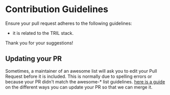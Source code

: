 # Contribution Guidelines

Ensure your pull request adheres to the following guidelines:

- it is related to the TRIL stack.

Thank you for your suggestions!

## Updating your PR

Sometimes, a maintainer of an awesome list will ask you to edit your Pull Request before it is included.
This is normally due to spelling errors or because your PR didn't match the awesome-* list guidelines.
[here is a guide](https://github.com/RichardLitt/knowledge/blob/master/github/amending-a-commit-guide.md)
on the different ways you can update your PR so that we can merge it.
